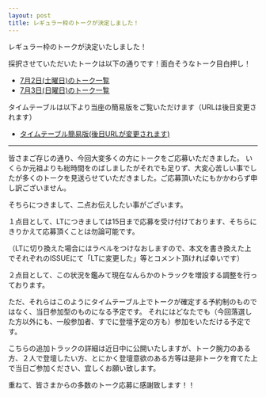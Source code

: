 ```yaml
---
layout: post
title: レギュラー枠のトークが決定しました！
---
```


レギュラー枠のトークが決定いたしました！

採択させていただいたトークは以下の通りです！面白そうなトーク目白押し！

- [7月2日(土曜日)のトーク一覧](https://github.com/hachiojipm/yapcasia-8oji-2016mid-timetable/issues?q=is%3Aissue+is%3Aopen+label%3A7%2F2%28%E5%9C%9F%29%E6%B1%BA%E5%AE%9A)
- [7月3日(日曜日)のトーク一覧](https://github.com/hachiojipm/yapcasia-8oji-2016mid-timetable/issues?q=is%3Aissue+is%3Aopen+label%3A7%2F3%28%E6%97%A5%29%E6%B1%BA%E5%AE%9A)

タイムテーブルは以下より当座の簡易版をご覧いただけます（URLは後日変更されます）

- [タイムテーブル簡易版(後日URLが変更されます)](/2016/06/07/please-check-talks-list/)

***

皆さまご存じの通り、今回大変多くの方にトークをご応募いただきました。
いくらか元祖よりも総時間をのばしましたがそれでも足りず、大変心苦しい事でしたが多くのトークを見送らせていただきました。ご応募頂いたにもかかわらず申し訳ございません。

そちらにつきまして、二点お伝えしたい事がございます。

１点目として、LTにつきましては15日まで応募を受け付けております、そちらにきりかえて応募頂くことは勿論可能です。

（LTに切り換えた場合にはラベルをつけなおしますので、本文を書き換えた上でそれぞれのISSUEにて「LTに変更した」等とコメント頂ければ幸いです）

２点目として、この状況を鑑みて現在なんらかのトラックを増設する調整を行っております。

ただ、それらはこのようにタイムテーブル上でトークが確定する予約制のものではなく、当日参加型のものになる予定です。
それにはどなたでも（今回落選した方以外にも、一般参加者、すでに登壇予定の方も）参加をいただける予定です。

こちらの追加トラックの詳細は近日中に公開いたしますが、トーク腕力のある方、２人で登壇したい方、とにかく登壇意欲のある方等は是非トークを育てた上で当日ご参加ください、宜しくお願い致します。


重ねて、皆さまからの多数のトーク応募に感謝致します！！

